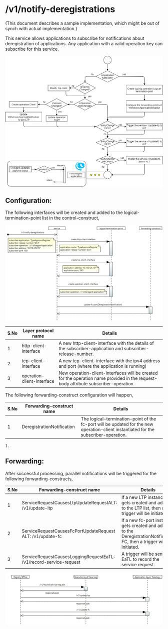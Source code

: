 # /v1/notify-deregistrations

(This document describes a sample implementation, which might be out of synch with actual implementation.)

This service allows applications to subscribe for notifications about deregistration of applications. Any application with a valid operation key can subscribe for this service.

![](./images/NotifyDeregistration/Picture1.jpg)

## Configuration:

The following interfaces will be created and added to the logical-termination-point list in the control-construct,

![](./images/NotifyDeregistration/Picture2.jpg)

| **S.No** | **Layer protocol name** | **Details** |
| --- | --- | --- |
| 1 | http-client-interface | A new http-client-interface with the details of the subscriber-application and subscriber-release-number. |
| 2 | tcp-client-interface | A new tcp-client-interface with the ipv4 address and port (where the application is running) |
| 3 | operation-client-interface | New operation-client-interfaces will be created for the operation name provided in the request-body attribute subscriber-operation. |

The following forwarding-construct configuration will happen,

| **S.No** | **Forwarding-construct name** | **Details** |
| --- | --- | --- |
| 1 | DeregistrationNotification | The logical-termination-point of the fc-port will be updated for the new operation-client instantiated for the subscriber-operation. |

    1.
## Forwarding:

After successful processing, parallel notifications will be triggered for the following forwarding-constructs,

| **S.No** | **Forwarding-construct name** | **Details** |
| --- | --- | --- |
| 1 | ServiceRequestCausesLtpUpdateRequestALT: /v1/update-ltp | If a new LTP instance gets created and added to the LTP list, then a trigger will be initiated. |
| 2 | ServiceRequestCausesFcPortUpdateRequest ALT: /v1/update-fc | If a new fc-port instance gets created and added to the DeregistrationNotification FC, then a trigger will be initiated. |
| 3 | ServiceRequestCausesLoggingRequestEaTL: /v1/record-service-request | A trigger will be sent to EaTL to record the service request. |

![](./images/NotifyDeregistration/Picture3.jpg)